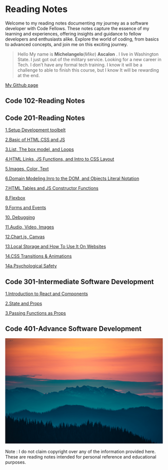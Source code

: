 # Reading Notes

Welcome to my reading notes documenting my journey as a software developer with Code Fellows. These notes capture the essence of my learning and experiences, offering insights and guidance to fellow developers and enthusiasts alike. Explore the world of coding, from basics to advanced concepts, and join me on this exciting journey.

>Hello My name is **Michelangelo**(*Mike*) **Ascalon** . I live in Washington State. I just got out of the military service. Looking for a new career in Tech. I don’t have any formal tech training. I know it will be a challenge to able to finish this course, but I know It will be rewarding at the end.

 [My Github page](https://github.com/mikeascalon)

## Code 102-Reading Notes

## Code 201-Reading Notes

[1.Setup Development toolbelt](code201/class01.md)

[2.Basic of HTML,CSS and JS](code201/class02.md)

[3.List, The box model, and Loops](code201/class03.md)

[4.HTML Links, JS Functions, and Intro to CSS Layout](code201/class04.md)

[5.Images, Color, Text](code201/class05.md)

[6.Domain Modeling,Inro to the DOM, and Objects Literal Notation](code201/class06.md)

[7.HTML Tables and JS Constructor Functions](code201/class07.md)

[8.Flexbox](code201/class08.md)

[9.Forms and Events](code201/class09.md)

[10. Debugging](code201/class10.md)

[11.Audio, Video, Images](code201/class11.md)

[12.Chart.js, Canvas](code201/class12.md)

[13.Local Storage and How To Use It On Websites](code201/class13.md)

[14.CSS Transitions & Animations](code201/class14b.md)

[14a.Psychological Safety](code201/class14a.md)

## Code 301-Intermediate Software Development

[1.Introduction to React and Components](code301/class01.md)

[2.State and Props](code301/class02.md)

[3.Passing Functions as Props](code301/class03.md)

## Code 401-Advance Software Development

![Welcome to Pacific North West](layers-5_resized.jpg)

Note : I do not claim copyright over any of the information provided here. These are reading notes intended for personal reference and educational purposes.
